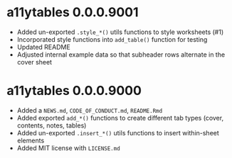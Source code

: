 # a11ytables 0.0.0.9001

* Added un-exported `.style_*()` utils functions to style worksheets (#1)
* Incorporated style functions into `add_table()` function for testing
* Updated README
* Adjusted internal example data so that subheader rows alternate in the cover sheet

# a11ytables 0.0.0.9000

* Added a `NEWS.md`, `CODE_OF_CONDUCT.md`, `README.Rmd`
* Added exported `add_*()` functions to create different tab types (cover, contents, notes, tables)
* Added un-exported `.insert_*()` utils functions to insert within-sheet elements
* Added MIT license with `LICENSE.md`
